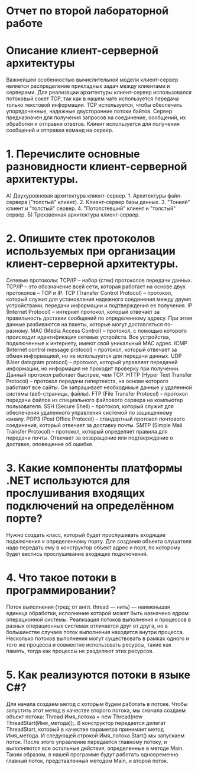 ﻿# Отчет по второй лабораторной работе


# Описание клиент-серверной архитектуры
Важнейшей  особенностью  вычислительной  модели  клиент-сервер  является распределение  прикладных  задач  между  клиентами  и  серверами.  Для реализации архитектуры клиент-сервер использовался потоковый сокет TCP, так как в нашем чате используется передача только текстовой информации. TCP используется, чтобы обеспечить упорядоченные, надежные двусторонние потоки байтов. Сервер предназначен для получения запросов на соединение, сообщений, их обработки и отправки ответов. Клиент используется для получения сообщений и отправки команд на сервер. 


# 1. Перечислите основные разновидности клиент-серверной архитектуры.
А) Двухуровневая архитектура клиент-сервер.
	1. Архитектуры файл-сервера ("толстый" клиент).
	2. Клиент-сервер базы данных.
	3. "Тонкий" клиент и "толстый" сервер.
	4. "Потолстевший" клиент и "толстый" сервер.
Б) Трехзвенная архитектура клиент-сервер.


# 2. Опишите стек протоколов используемых при организации клиент-серверной архитектуры. 
Сетевые протоколы:
TCP/IP – набор (стек) протоколов передачи данных. TCP/IP – это обозначение всей сети, которая работает на основе двух протоколов – TCP и IP.
TCP (Transfer Control Protocol) – протокол, который служит для установления надежного соединения между двумя устройствами, передачи информации и подтверждения ее получения. 
IP (Internet Protocol) – интернет протокол, который отвечает за правильность доставки сообщений по определенному адресу. При этом данные разбиваются на пакеты, которые могут доставляться по-разному.
MAC (Media Access Control) – протокол, с помощью которого происходит идентификация сетевых устройств. Все устройства, подключенные к интернету, имеют свой уникальный MAC адрес. 
ICMP (Internet control message protocol) – протокол, который отвечает за обмен информацией, но не используется для передачи данных. 
UDP (User datagram protocol) – протокол, который управляет передачей информации, но информация не проходит проверку при получении. Данный протокол работает быстрее, чем TCP. 
HTTP (Hyper Text Transfer Protocol) – протокол передачи гипертекста, на основе которого работают все сайты. Он запрашивает необходимые данные у удаленной системы (веб-страницы, файлы).
FTP (File Transfer Protocol) – протокол передачи файлов из специального файлового сервера на компьютер пользователя.
SSH (Secure Shell) – протокол, который служит для обеспечения удаленного управления системой по защищенному каналу. 
POP3 (Post Office Protocol) – стандартный протокол почтового соединения, который отвечает за доставку почты.
SMTP (Simple Mail Transfer Protocol) – протокол, который определяет правила для передачи почты. Отвечает за возвращение или подтверждение о доставке, оповещение об ошибке.


# 3. Какие компоненты платформы .NET используются для прослушивания входящих подключений на определённом порте? 
Нужно создать класс, который будет прослушивать входящие подключения к определенному порту. Для создания объекта слушателя надо передать ему в конструктор объект адрес и порт, по которому будет вестись прослушивание входящих подключений.


# 4. Что такое потоки в программировании?
Поток выполнения (тред; от англ. thread — нить) — наименьшая единица обработки, исполнение которой может быть назначено ядром операционной системы. Реализация потоков выполнения и процессов в разных операционных системах отличается друг от друга, но в большинстве случаев поток выполнения находится внутри процесса. Несколько потоков выполнения могут существовать в рамках одного и того же процесса и совместно использовать ресурсы, такие как память, тогда как процессы не разделяют этих ресурсов.


# 5. Как реализуются потоки в языке C#?
Для начала создаем метод с которым будем работать в потоке. Чтобы запустить этот метод в качестве второго потока, мы сначала создаем объект потока: Thread Имя_потока = new Thread(new ThreadStart(Имя_метода));. В конструктор передается делегат ThreadStart, который в качестве параметра принимает метод Имя_метода. И следующей строкой Имя_потока.Start() мы запускаем поток. После этого управление передается главному потоку, и выполняются все остальные действия, определенные в методе Main. Таким образом, в нашей программе будут работать одновременно главный поток, представленный методом Main, и второй поток. 
 

